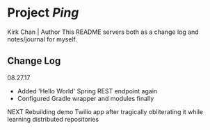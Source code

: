 # Project *Ping*
Kirk Chan | Author
This README servers both as a change log and notes/journal for myself.

## Change Log

08.27.17
 - Added 'Hello World' Spring REST endpoint again
 - Configured Gradle wrapper and modules finally

NEXT  Rebuilding demo Twilio app after tragically obliterating it while learning distributed repositories
